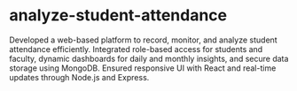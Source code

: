 # analyze-student-attendance
Developed a web-based platform to record, monitor, and analyze student attendance efficiently. Integrated role-based access for students and faculty, dynamic dashboards for daily and monthly insights, and secure data storage using MongoDB. Ensured responsive UI with React and real-time updates through Node.js and Express.
